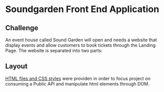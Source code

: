 # Soundgarden Front End Application

<h2> Challenge </h2>
An event house called Sound Garden will open and needs a website that display events and allow customers to book tickets through the Landing Page. The website is separated into two parts:

<h2> Layout </h2>
<a href="https://documenter.getpostman.com/view/3028053/UVsTp2LC"> HTML files and CSS styles</a> were providen in order to focus project on consuming a Public API and manipulate html elements through DOM.
